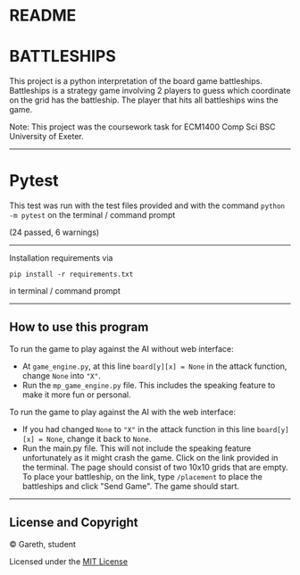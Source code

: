 # README

# BATTLESHIPS
This project is a python interpretation of the board game battleships.
Battleships is a strategy game involving 2 players to guess which coordinate on the grid has the battleship.
The player that hits all battleships wins the game. 

Note: This project was the coursework task for ECM1400 Comp Sci BSC University of Exeter.

-----------------------


# Pytest
This test was run with the test files provided and with the command `python -m pytest` on the terminal / command prompt

(24 passed, 6 warnings)

-----------------------

Installation requirements via

`pip install -r requirements.txt`

in terminal / command prompt

------------------------


## How to use this program
To run the game to play against the AI without web interface:

* At `game_engine.py`, at this line `board[y][x] = None` in the attack function, change `None` into `"X"`.
* Run the `mp_game_engine.py` file. This includes the speaking feature to make it more fun or personal.

To run the game to play against the AI with the web interface:

* If you had changed `None` to `"X"` in the attack function in this line `board[y][x] = None`, change it back to `None`.
* Run the main.py file. This will not include the speaking feature unfortunately as it might crash the game. Click on the link provided in the terminal. The page should consist of two 10x10 grids that are empty. To place your battleship, on the link, type `/placement` to place the battleships and click "Send Game". The game should start.

----------

## License and Copyright
© Gareth, student

Licensed under the [MIT License](LICENSE)